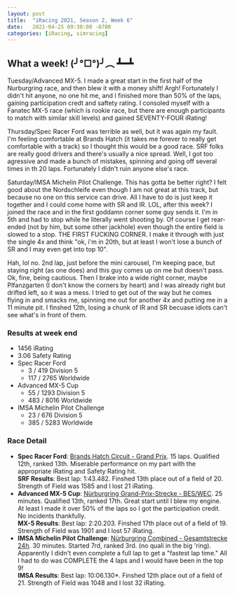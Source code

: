 ```yaml
---
layout: post
title:  "iRacing 2021, Season 2, Week 6"
date:   2021-04-25 09:30:00 -0700
categories: [iRacing, simracing]
---
```

## What a week! (╯°□°)╯︵ ┻━┻ 

Tuesday/Advanced MX-5. I made a great start in the first half of the Nurburgring race, and then blew it with a money shift! Argh! Fortunately I didn't hit anyone, no one hit me, and I finished more than 50% of the laps, gaining participation credt and saftety rating. I consoled myself with a Fanatec MX-5 race (which is rookie race, but there are enough participants to match with similar skill levels) and gained SEVENTY-FOUR iRating! 

Thursday/Spec Racer Ford was terrible as well, but it was again my fault. I'm feeling comfortable at Brands Hatch (it takes me forever to really get comfortable with a track) so I thought this would be a good race. SRF folks are really good drivers and there's usually a nice spread. Well, I got too agressive and made a bunch of mistakes, spinning and going off several times in th 20 laps. Fortunately I didn't ruin anyone else's race.

Saturday/IMSA Michelin Pilot Challenge. This has gotta be better right? I felt good about the Nordschleife even though I am not great at this track, but because no one on this service can drive. All I have to do is just keep it together and I could come home with SR and IR. LOL, after this week? I joined the race and in the first goddamn corner some guy sends it. I'm in 5th and had to stop while he literally went shooting by. Of course I get rear-ended (not by him, but some other jackhole) even though the entire field is slowed to a stop. THE FIRST FUCKING CORNER. I make it through with just the single 4x and think "ok, i'm in 20th, but at least I won't lose a bunch of SR and I may even get into top 10".

Hah, lol no. 2nd lap, just before the mini carousel, I'm keeping pace, but staying right (as one does) and this guy comes up on me but doesn't pass. Ok, fine, being cautious. Then I brake into a wide right corner, maybe Plfanzgarten (I don't know the corners by heart) and I was already right but drifted left, so it was a mess. I tried to get out of the way but he comes flying in and smacks me, spinning me out for another 4x and putting me in a 11 minute pit. I finshed 12th, losing a chunk of IR and SR becuase idiots can't see what's in front of them.

### Results at week end
* 1456 iRating
* 3.06 Safety Rating
* Spec Racer Ford
  + 3 / 419 Division 5
  + 117 / 2765 Worldwide
* Advanced MX-5 Cup
  + 55 / 1293 Division 5
  + 483 / 8016 Worldwide
* IMSA Michelin Pilot Challenge
  + 23 / 676 Division 5
  + 385 / 5283 Worldwide

### Race Detail
* **Spec Racer Ford**: [Brands Hatch Circuit - Grand Prix](https://members.iracing.com/membersite/member/EventResult.do?&subsessionid=38460844). 15 laps. Qualified 12th, ranked 13th. Miserable performance on my part with the appropriate iRating and Safety Rating hit.  
**SRF Results**: Best lap: 1:43.482. Finshed 13th place out of a field of 20. Strength of Field was 1585 and I lost 21 iRating.  
* **Advanced MX-5 Cup**: [Nürburgring Grand-Prix-Strecke - BES/WEC](https://members.iracing.com/membersite/member/EventResult.do?&subsessionid=38430947). 25 minutes. Qualified 13th, ranked 17th. Great start until I blew my engine. At least I made it over 50% of the laps so I got the participation credit. No incidents thankfully.  
**MX-5 Results**: Best lap: 2:20.203. Finshed 17th place out of a field of 19. Strength of Field was 1901 and I lost 57 iRating.
* **IMSA Michelin Pilot Challenge**: [Nürburgring Combined - Gesamtstrecke 24h](https://members.iracing.com/membersite/member/EventResult.do?&subsessionid=38493080). 30 minutes. Started 7rd, ranked 3rd. (no quali in the big 'ring).  Apparently I didn't even complete a full lap to get a "fastest lap time." All I had to do was COMPLETE the 4 laps and I would have been in the top 9!  
**IMSA Results**: Best lap: 10:06.130*. Finshed 12th place out of a field of 21. Strength of Field was 1048 and I lost 32 iRating.
